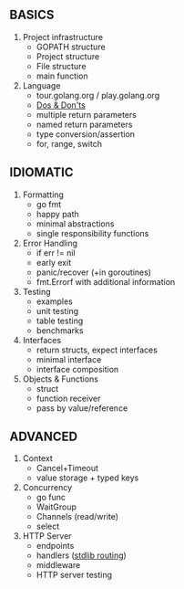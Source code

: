 BASICS
-
1. Project infrastructure
   - GOPATH structure
   - Project structure
   - File structure
   - main function
1. Language
   - tour.golang.org / play.golang.org
   - [Dos & Don'ts](https://docs.google.com/document/d/152oQ24u1BMc0t2NJppEE5Cs6hiXtkGsa2p9zzUf4GgE/)
   - multiple return parameters
   - named return parameters
   - type conversion/assertion
   - for, range, switch
   
IDIOMATIC
-
1. Formatting
   - go fmt
   - happy path
   - minimal abstractions
   - single responsibility functions
1. Error Handling
   - if err != nil
   - early exit
   - panic/recover (+in goroutines)
   - fmt.Errorf with additional information
1. Testing
   - examples
   - unit testing
   - table testing
   - benchmarks
1. Interfaces
   - return structs, expect interfaces
   - minimal interface
   - interface composition
1. Objects & Functions
   - struct
   - function receiver
   - pass by value/reference

ADVANCED
-
1. Context
   - Cancel+Timeout
   - value storage + typed keys
1. Concurrency
   - go func
   - WaitGroup
   - Channels (read/write)
   - select
1. HTTP Server
   - endpoints
   - handlers ([stdlib routing](http://blog.merovius.de/2017/06/18/how-not-to-use-an-http-router.html))
   - middleware
   - HTTP server testing
